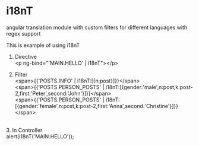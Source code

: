 i18nT
=====

angular translation module with custom filters for different languages
with regex support

This is example of using i18nT

1. Directive <br>
    &lt;p ng-bind="'MAIN.HELLO' | i18nT"&gt;&lt;/p&gt;<br>

2. Filter <br>
    &lt;span&gt;{{'POSTS.INFO' | i18nT:[{n:post}]}}&lt;/span&gt;<br>
    &lt;span&gt;{{'POSTS.PERSON_POSTS' | i18nT:[{gender:'male',n:post,k:post-2,first:'Peter',second:'John'}]}}&lt;/span&gt;<br>
    &lt;span&gt;{{'POSTS.PERSON_POSTS' | i18nT:[{gender:'female',n:post,k:post-2,first:'Anna',second:'Christine'}]}}&lt;/span&gt;<br>
<br>
3. In Controller<br>
    alert(i18nT('MAIN.HELLO'));<br>

<br>

